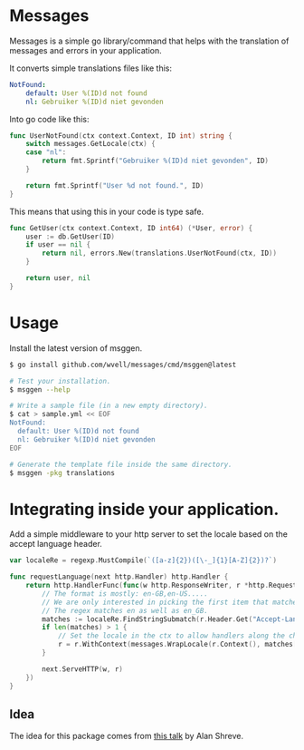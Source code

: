 # Messages
Messages is a simple go library/command that helps with the translation of messages and errors in your application.

It converts simple translations files like this:
```yaml
NotFound:
    default: User %(ID)d not found
    nl: Gebruiker %(ID)d niet gevonden
```

Into go code like this:
```go
func UserNotFound(ctx context.Context, ID int) string {
    switch messages.GetLocale(ctx) {
    case "nl":
        return fmt.Sprintf("Gebruiker %(ID)d niet gevonden", ID)
    }

    return fmt.Sprintf("User %d not found.", ID)
}
```

This means that using this in your code is type safe.
```go
func GetUser(ctx context.Context, ID int64) (*User, error) {
    user := db.GetUser(ID)
    if user == nil {
        return nil, errors.New(translations.UserNotFound(ctx, ID))
    }

    return user, nil
}
```

# Usage
Install the latest version of msggen.
```bash
$ go install github.com/wvell/messages/cmd/msggen@latest

# Test your installation.
$ msggen --help

# Write a sample file (in a new empty directory).
$ cat > sample.yml << EOF
NotFound:
  default: User %(ID)d not found
  nl: Gebruiker %(ID)d niet gevonden
EOF

# Generate the template file inside the same directory.
$ msggen -pkg translations
```

# Integrating inside your application.
Add a simple middleware to your http server to set the locale based on the accept language header.
```go
var localeRe = regexp.MustCompile(`([a-z]{2})([\-_]{1}[A-Z]{2})?`)

func requestLanguage(next http.Handler) http.Handler {
	return http.HandlerFunc(func(w http.ResponseWriter, r *http.Request) {
		// The format is mostly: en-GB,en-US.....
		// We are only interested in picking the first item that matches the regex.
		// The regex matches en as well as en_GB.
		matches := localeRe.FindStringSubmatch(r.Header.Get("Accept-Language"))
		if len(matches) > 1 {
			// Set the locale in the ctx to allow handlers along the chain to fetch the correct translation.
			r = r.WithContext(messages.WrapLocale(r.Context(), matches[1]))
		}

		next.ServeHTTP(w, r)
	})
}
```

## Idea
The idea for this package comes from [this talk](https://youtu.be/RpmYXh0ppRo?t=1830) by Alan Shreve.